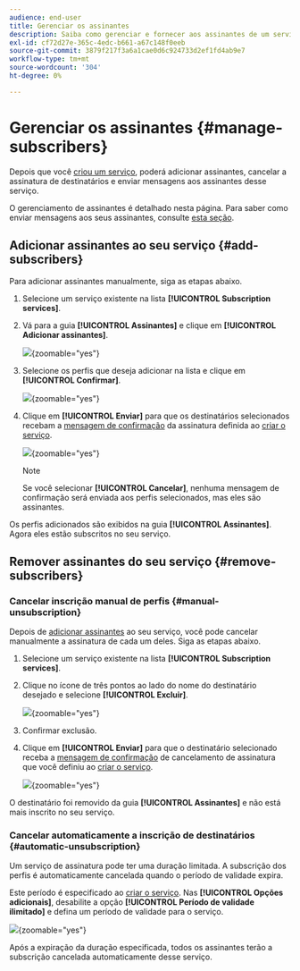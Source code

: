 ```yaml
---
audience: end-user
title: Gerenciar os assinantes
description: Saiba como gerenciar e fornecer aos assinantes de um serviço no Adobe Campaign Web
exl-id: cf72d27e-365c-4edc-b661-a67c148f0eeb
source-git-commit: 3879f217f3a6a1cae0d6c924733d2ef1fd4ab9e7
workflow-type: tm+mt
source-wordcount: '304'
ht-degree: 0%

---
```


# Gerenciar os assinantes {#manage-subscribers}

Depois que você [criou um serviço](manage-services.md#create-service), poderá adicionar assinantes, cancelar a assinatura de destinatários e enviar mensagens aos assinantes desse serviço.

O gerenciamento de assinantes é detalhado nesta página. Para saber como enviar mensagens aos seus assinantes, consulte [esta seção](../msg/send-to-subscribers.md).

## Adicionar assinantes ao seu serviço {#add-subscribers}

Para adicionar assinantes manualmente, siga as etapas abaixo.

1. Selecione um serviço existente na lista **[!UICONTROL Subscription services]**.

1. Vá para a guia **[!UICONTROL Assinantes]** e clique em **[!UICONTROL Adicionar assinantes]**.

   ![](assets/service-subscribers-tab.png){zoomable="yes"}

1. Selecione os perfis que deseja adicionar na lista e clique em **[!UICONTROL Confirmar]**.

   ![](assets/service-subscribers-select-profiles.png){zoomable="yes"}

1. Clique em **[!UICONTROL Enviar]**<!--if you click cancel, does it mean that no message is sent but recipients are still subscribed, or they are not subscribed? it's 2 different actions in the console)--> para que os destinatários selecionados recebam a [mensagem de confirmação](manage-services.md#create-confirmation-message) da assinatura definida ao [criar o serviço](manage-services.md#create-service).

   ![](assets/service-subscribers-confirmation-msg.png){zoomable="yes"}

   >[!NOTE]
   >
   >Se você selecionar **[!UICONTROL Cancelar]**, nenhuma mensagem de confirmação será enviada aos perfis selecionados, mas eles são assinantes.

Os perfis adicionados são exibidos na guia **[!UICONTROL Assinantes]**. Agora eles estão subscritos no seu serviço.

## Remover assinantes do seu serviço {#remove-subscribers}

### Cancelar inscrição manual de perfis {#manual-unsubscription}

Depois de [adicionar assinantes](#add-subscribers) ao seu serviço, você pode cancelar manualmente a assinatura de cada um deles. Siga as etapas abaixo.

1. Selecione um serviço existente na lista **[!UICONTROL Subscription services]**.

1. Clique no ícone de três pontos ao lado do nome do destinatário desejado e selecione **[!UICONTROL Excluir]**.

   ![](assets/service-subscribers-delete.png){zoomable="yes"}

1. Confirmar exclusão.

1. Clique em **[!UICONTROL Enviar]** para que o destinatário selecionado receba a [mensagem de confirmação](manage-services.md#create-confirmation-message) de cancelamento de assinatura que você definiu ao [criar o serviço](manage-services.md#create-service).

   ![](assets/service-subscribers-delete-confirmation.png){zoomable="yes"}

O destinatário foi removido da guia **[!UICONTROL Assinantes]** e não está mais inscrito no seu serviço.

### Cancelar automaticamente a inscrição de destinatários {#automatic-unsubscription}

Um serviço de assinatura pode ter uma duração limitada. A subscrição dos perfis é automaticamente cancelada quando o período de validade expira.

Este período é especificado ao [criar o serviço](manage-services.md#create-service). Nas **[!UICONTROL Opções adicionais]**, desabilite a opção **[!UICONTROL Período de validade ilimitado]** e defina um período de validade para o serviço.

![](assets/service-create-validity-period.png){zoomable="yes"}

Após a expiração da duração especificada, todos os assinantes terão a subscrição cancelada automaticamente desse serviço.

